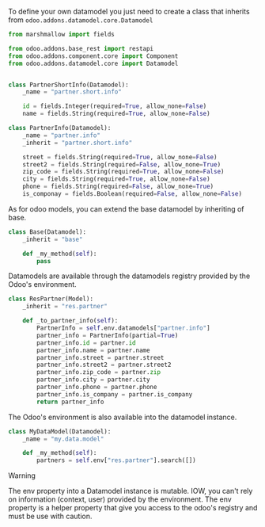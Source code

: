 To define your own datamodel you just need to create a class that inherits from
`odoo.addons.datamodel.core.Datamodel`

```python
from marshmallow import fields

from odoo.addons.base_rest import restapi
from odoo.addons.component.core import Component
from odoo.addons.datamodel.core import Datamodel


class PartnerShortInfo(Datamodel):
    _name = "partner.short.info"

    id = fields.Integer(required=True, allow_none=False)
    name = fields.String(required=True, allow_none=False)

class PartnerInfo(Datamodel):
    _name = "partner.info"
    _inherit = "partner.short.info"

    street = fields.String(required=True, allow_none=False)
    street2 = fields.String(required=False, allow_none=True)
    zip_code = fields.String(required=True, allow_none=False)
    city = fields.String(required=True, allow_none=False)
    phone = fields.String(required=False, allow_none=True)
    is_componay = fields.Boolean(required=False, allow_none=False)
```

As for odoo models, you can extend the base datamodel by inheriting of base.

```python
class Base(Datamodel):
    _inherit = "base"

    def _my_method(self):
        pass
```

Datamodels are available through the datamodels registry provided by the Odoo's
environment.

```python
class ResPartner(Model):
    _inherit = "res.partner"

    def _to_partner_info(self):
        PartnerInfo = self.env.datamodels["partner.info"]
        partner_info = PartnerInfo(partial=True)
        partner_info.id = partner.id
        partner_info.name = partner.name
        partner_info.street = partner.street
        partner_info.street2 = partner.street2
        partner_info.zip_code = partner.zip
        partner_info.city = partner.city
        partner_info.phone = partner.phone
        partner_info.is_company = partner.is_company
        return partner_info
```

The Odoo's environment is also available into the datamodel instance.

```python
class MyDataModel(Datamodel):
    _name = "my.data.model"

    def _my_method(self):
        partners = self.env["res.partner"].search([])
```

Warning

The env property into a Datamodel instance is mutable. IOW, you can't rely on
information (context, user) provided by the environment. The env property is a helper
property that give you access to the odoo's registry and must be use with caution.
